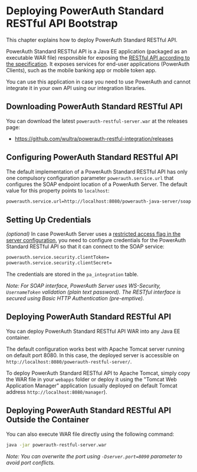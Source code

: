# Deploying PowerAuth Standard RESTful API Bootstrap

This chapter explains how to deploy PowerAuth Standard RESTful API.

PowerAuth Standard RESTful API is a Java EE application (packaged as an executable WAR file) responsible for exposing the [RESTful API according to the specification](https://github.com/wultra/powerauth-crypto/docs/Standard-RESTful-API.md). It exposes services for end-user applications (PowerAuth Clients), such as the mobile banking app or mobile token app.

You can use this application in case you need to use PowerAuth and cannot integrate it in your own API using our integration libraries.

## Downloading PowerAuth Standard RESTful API

You can download the latest `powerauth-restful-server.war` at the releases page:

- https://github.com/wultra/powerauth-restful-integration/releases

## Configuring PowerAuth Standard RESTful API

The default implementation of a PowerAuth Standard RESTful API has only one compulsory configuration parameter `powerauth.service.url` that configures the SOAP endpoint location of a PowerAuth Server. The default value for this property points to `localhost`:

```bash
powerauth.service.url=http://localhost:8080/powerauth-java-server/soap
```

## Setting Up Credentials

_(optional)_ In case PowerAuth Server uses a [restricted access flag in the server configuration](https://github.com/wultra/powerauth-server/blob/develop/docs/Deploying-PowerAuth-Server.md#enabling-powerauth-server-security), you need to configure credentials for the PowerAuth Standard RESTful API so that it can connect to the SOAP service:

```sh
powerauth.service.security.clientToken=
powerauth.service.security.clientSecret=
```

The credentials are stored in the `pa_integration` table.

_Note: For SOAP interface, PowerAuth Server uses WS-Security, `UsernameToken` validation (plain text password). The RESTful interface is secured using Basic HTTP Authentication (pre-emptive)._

## Deploying PowerAuth Standard RESTful API

You can deploy PowerAuth Standard RESTful API WAR into any Java EE container.

The default configuration works best with Apache Tomcat server running on default port 8080. In this case, the deployed server is accessible on `http://localhost:8080/powerauth-restful-server/`.

To deploy PowerAuth Standard RESTful API to Apache Tomcat, simply copy the WAR file in your `webapps` folder or deploy it using the "Tomcat Web Application Manager" application (usually deployed on default Tomcat address `http://localhost:8080/manager`).

## Deploying PowerAuth Standard RESTful API Outside the Container

You can also execute WAR file directly using the following command:

```bash
java -jar powerauth-restful-server.war
```

_Note: You can overwrite the port using `-Dserver.port=8090` parameter to avoid port conflicts._
